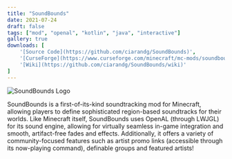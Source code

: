 ```yaml
---
title: "SoundBounds"
date: 2021-07-24
draft: false
tags: ["mod", "openal", "kotlin", "java", "interactive"]
gallery: true
downloads: [
    '[Source Code](https://github.com/ciarandg/SoundBounds)',
    '[CurseForge](https://www.curseforge.com/minecraft/mc-mods/soundbounds)',
    '[Wiki](https://github.com/ciarandg/SoundBounds/wiki)'
]
---
```


![SoundBounds Logo](/soundbounds_banner.png)

SoundBounds is a first-of-its-kind soundtracking mod for Minecraft,
allowing players to define sophisticated region-based soundtracks for
their worlds. Like Minecraft itself, SoundBounds uses OpenAL (through
LWJGL) for its sound engine, allowing for virtually seamless in-game
integration and smooth, artifact-free fades and effects. Additionally,
it offers a variety of community-focused features such as artist promo
links (accessible through its now-playing command), definable groups and
featured artists!

